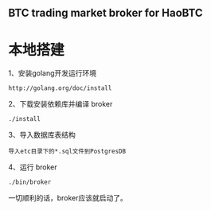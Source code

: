 ## BTC trading market broker for HaoBTC

# 本地搭建 #

1、安装golang开发运行环境
	
	http://golang.org/doc/install

2、下载安装依赖库并编译 broker

	./install
	
3、导入数据库表结构

	导入etc目录下的*.sql文件到PostgresDB

4、运行 broker

	./bin/broker

一切顺利的话，broker应该就启动了。
